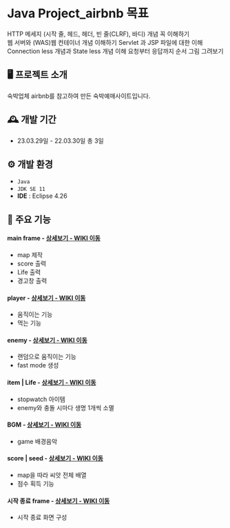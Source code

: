 # Java Project_airbnb 목표
HTTP 메세지 (시작 줄, 헤드, 헤더, 빈 줄(CLRF), 바디) 개념 꼭 이해하기  
웹 서버와 (WAS)웹 컨테이너 개념 이해하기 
Servlet 과 JSP 파일에 대한 이해 
Connection less 개념과 State less 개념 이해 
요청부터 응답까지 순서 그림 그려보기 


## 🖥️ 프로젝트 소개
숙박업체 airbnb를 참고하여 만든 숙박예매사이트입니다.

## 🕰️ 개발 기간
* 23.03.29일 - 22.03.30일 총 3일

## ⚙️ 개발 환경
- `Java`
- `JDK SE 11`
- **IDE** : Eclipse 4.26

## 📌 주요 기능
#### main frame - <a href="https://github.com/SeongheePark/PacmanProject/wiki/%EC%A3%BC%EC%9A%94-%EA%B8%B0%EB%8A%A5-%EC%86%8C%EA%B0%9C(Main-Frame)" >상세보기 - WIKI 이동</a>
- map 제작
- score 출력
- Life 출력
- 경고창 출력
#### player - <a href="https://github.com/SeongheePark/PacmanProject/wiki/%EC%A3%BC%EC%9A%94-%EA%B8%B0%EB%8A%A5-%EC%86%8C%EA%B0%9C(player)" >상세보기 - WIKI 이동</a>
- 움직이는 기능
- 먹는 기능
#### enemy - <a href="https://github.com/SeongheePark/PacmanProject/wiki/%EC%A3%BC%EC%9A%94-%EA%B8%B0%EB%8A%A5-%EC%86%8C%EA%B0%9C(enemy)" >상세보기 - WIKI 이동</a>
- 랜덤으로 움직이는 기능
- fast mode 생성
#### item | Life - <a href="https://github.com/SeongheePark/PacmanProject/wiki/%EC%A3%BC%EC%9A%94-%EA%B8%B0%EB%8A%A5-%EC%86%8C%EA%B0%9C(item-%7C-Life)" >상세보기 - WIKI 이동</a>
- stopwatch 아이템
- enemy와 충돌 시마다 생명 1개씩 소멸
#### BGM - <a href="https://github.com/SeongheePark/PacmanProject/wiki/%EC%A3%BC%EC%9A%94-%EA%B8%B0%EB%8A%A5-%EC%86%8C%EA%B0%9C(BGM)" >상세보기 - WIKI 이동</a>
- game 배경음악
#### score | seed - <a href="https://github.com/SeongheePark/PacmanProject/wiki/%EC%A3%BC%EC%9A%94-%EA%B8%B0%EB%8A%A5-%EC%86%8C%EA%B0%9C(score-%7C-seed)" >상세보기 - WIKI 이동</a> 
- map을 따라 씨앗 전체 배열
- 점수 획득 기능
#### 시작 종료 frame - <a href="https://github.com/SeongheePark/PacmanProject/wiki/%EC%A3%BC%EC%9A%94-%EA%B8%B0%EB%8A%A5-%EC%86%8C%EA%B0%9C(Start-%7C-Finish-frame)" >상세보기 - WIKI 이동</a>
- 시작 종료 화면 구성
